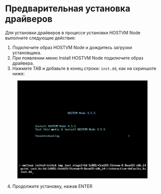# Предварительная установка драйверов

Для установки драйверов в процессе установки HOSTVM Node выполните следующие действия:

1. Подключите образ HOSTVM Node и дождитесь загрузки установщика.
2. При появлении меню Install HOSTVM Node подключите образ драйвера.
3. Нажмите TAB и добавьте в конец строки: `inst.dd`, как на скриншоте ниже:

<figure><img src="../../../.gitbook/assets/image.png" alt=""><figcaption></figcaption></figure>

4. Продолжите установку, нажав ENTER
